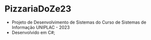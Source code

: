 # PizzariaDoZe23
- Projeto de Desenvolvimento de Sistemas  do Curso de Sistemas de Informação UNIPLAC - 2023
- Desenvolvido em C#;
